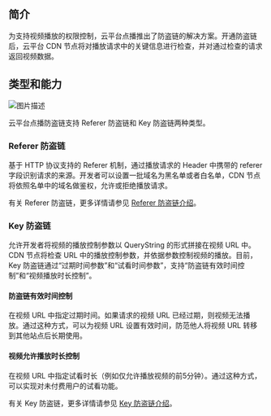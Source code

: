 ## 简介
为支持视频播放的权限控制，云平台点播推出了防盗链的解决方案。开通防盗链后，云平台 CDN 节点将对播放请求中的关键信息进行检查，并对通过检查的请求返回视频数据。

## 类型和能力

![图片描述](http://imgcache.tce.fsphere.cn/image/mc.qcloudimg.com/static/img/25a737ebfe83cd06104dfb70aedce42d/image.png)

云平台点播防盗链支持 Referer 防盗链和 Key 防盗链两种类型。

### Referer 防盗链
基于 HTTP 协议支持的 Referer 机制，通过播放请求的 Header 中携带的 referer 字段识别请求的来源。开发者可以设置一批域名为黑名单或者白名单，CDN 节点将依照名单中的域名做鉴权，允许或拒绝播放请求。

有关 Referer 防盗链，更多详情请参见 [Referer 防盗链介绍](/document/product/266/14046)。

### Key 防盗链
允许开发者将视频的播放控制参数以 QueryString 的形式拼接在视频 URL 中。CDN 节点将检查 URL 中的播放控制参数，并依据参数控制视频的播放。目前，Key 防盗链通过“过期时间参数”和“试看时间参数”，支持“防盗链有效时间控制”和“视频播放时长控制”。

#### 防盗链有效时间控制
在视频 URL 中指定过期时间。如果请求的视频 URL 已经过期，则视频无法播放。通过这种方式，可以为视频 URL 设置有效时间，防范他人将视频 URL 转移到其他站点后长期使用。

#### 视频允许播放时长控制
在视频 URL 中指定试看时长（例如仅允许播放视频的前5分钟）。通过这种方式，可以实现对未付费用户的试看功能。

有关 Key 防盗链，更多详情请参见 [Key 防盗链介绍](/document/product/266/14047)。
